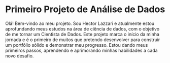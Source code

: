 # Primeiro Projeto de Análise de Dados 

Olá! Bem-vindo ao meu projeto. Sou Hector Lazzari e atualmente estou aprofundando meus estudos na área de ciência de dados, com o objetivo de me tornar um Cientista de Dados. Este projeto marca o início da minha jornada e é o primeiro de muitos que pretendo desenvolver para construir um portfólio sólido e demonstrar meu progresso. Estou dando meus primeiros passos, aprendendo e aprimorando minhas habilidades a cada novo desafio.
